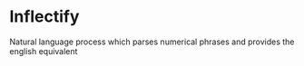 # Inflectify
Natural language process which parses numerical phrases and provides the english equivalent
